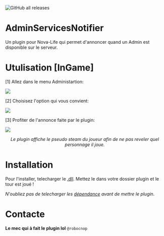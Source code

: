 ![GitHub all releases](https://img.shields.io/github/downloads/Robocnop/AdminServicesNotifier/total)

# AdminServicesNotifier
Un plugin pour Nova-Life qui permet d'annoncer quand un Admin est disponible sur le serveur. 

# Utulisation [InGame]

[1] Allez dans le menu Administartion:

<img src="https://github.com/Robocnop/AdminServicesNotifier/blob/main/Images/Capture%20d'%C3%A9cran%202024-08-14%20220604.png">

[2] Choisisez l'option qui vous convient:

<img src="https://github.com/Robocnop/AdminServicesNotifier/blob/main/Images/Capture%20d'%C3%A9cran%202024-08-14%20221209.png">

[3] Profiter de l'annonce faite par le plugin:

<img src="https://github.com/Robocnop/AdminServicesNotifier/blob/main/Images/Capture%20d'%C3%A9cran%202024-08-14%20221248.png">

<p align="center"><i>Le plugin affiche le pseudo steam du joueur afin de ne pas reveler quel personnage il joue.</i></p>

# Installation

Pour l'installer, telecharger le [.dll](https://github.com/Robocnop/AdminServicesNotifier/releases). Mettez le dans votre dossier plugin et le tour est joué !

<i>N'oubliez pas de telecharger les [dépendance](https://github.com/Aarnow/NovaLife_ModKit-Releases/releases/tag/v0.0.9) avant de mettre le plugin.</i>

# Contacte
**Le mec qui à fait le plugin lol** `@robocnop`
